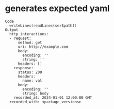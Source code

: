 # generates expected yaml

    Code
      writeLines(readLines(ser$path))
    Output
      http_interactions:
      - request:
          method: get
          uri: http://example.com
          body:
            encoding: ''
            string: ''
          headers: []
        response:
          status: 200
          headers:
            name: val
          body:
            encoding: ''
            string: body
        recorded_at: 2024-01-01 12:00:00 GMT
      recorded_with: <package_versions>

